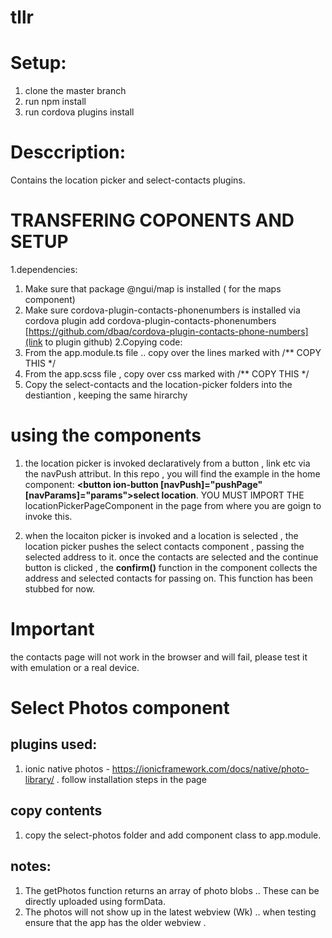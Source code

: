 # tllr
# Setup:
 1. clone the master branch
 2. run npm install 
 3. run cordova plugins install
 
 #  Desccription:
 Contains the location picker and select-contacts plugins.
 
 #  TRANSFERING COPONENTS AND SETUP
 1.dependencies:
  1. Make sure that package @ngui/map is installed ( for the maps component)
  2. Make sure cordova-plugin-contacts-phonenumbers is installed via cordova plugin add cordova-plugin-contacts-phonenumbers
        [https://github.com/dbaq/cordova-plugin-contacts-phone-numbers](link to plugin github)
 2.Copying code:
  1. From the app.module.ts file .. copy over the lines marked with  /** COPY THIS */
  2. From the app.scss file , copy over css marked with  /** COPY THIS */
  3. Copy the select-contacts and the location-picker folders into the destiantion , keeping the same hirarchy
 
 # using the components
 1. the location picker is invoked declaratively from a button , link etc via the navPush attribut. In this repo , you will find the example in the home component:
 **<button ion-button [navPush]="pushPage" [navParams]="params">select location</button>**.
 YOU MUST IMPORT THE locationPickerPageComponent in the page from where you are goign to invoke this.
  
 2. when the locaiton picker is invoked and a location is selected , the location picker pushes the select contacts component , passing the selected address to it.
 once the contacts are selected and the continue button is clicked , the **confirm()** function in the component collects the address and selected contacts for passing on. This function has been stubbed for now.
 
 #  Important 
 the contacts page will not work in the browser and will fail, please test it with emulation or a real device.
 
 # Select Photos component
 
 ## plugins used:
 1. ionic native photos - https://ionicframework.com/docs/native/photo-library/   . follow installation steps in the page
 
 ## copy contents
 1. copy the select-photos folder and add component class to app.module.

## notes:
1. The getPhotos function returns an array of photo blobs .. These can be directly uploaded using formData.
2. The photos will not show up in the latest webview (Wk) .. when testing ensure that the app has the older webview .


